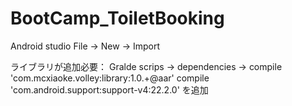 # BootCamp_ToiletBooking

Android studio 
File -> New -> Import 

ライブラリが追加必要：
Gralde scrips -> dependencies -> 
    compile 'com.mcxiaoke.volley:library:1.0.+@aar'
    compile 'com.android.support:support-v4:22.2.0'
を追加
